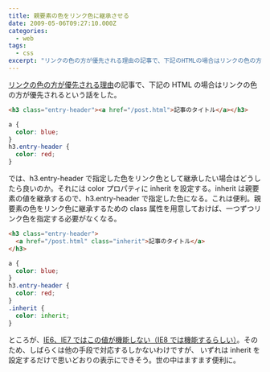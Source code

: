 ```yaml
---
title: 親要素の色をリンク色に継承させる
date: 2009-05-06T09:27:10.000Z
categories:
  - web
tags:
  - css
excerpt: "リンクの色の方が優先される理由の記事で、下記のHTMLの場合はリンクの色の方が優先されるという話をした。"
---
```


[リンクの色の方が優先される理由](/2009/04/post-185/)の記事で、下記の HTML の場合はリンクの色の方が優先されるという話をした。

```html
<h3 class="entry-header"><a href="/post.html">記事のタイトル</a></h3>
```

```css
a {
  color: blue;
}
h3.entry-header {
  color: red;
}
```

では、h3.entry-header で指定した色をリンク色として継承したい場合はどうしたら良いのか。それには color プロパティに inherit を設定する。inherit は親要素の値を継承するので、h3.entry-header で指定した色になる。これは便利。親要素の色をリンク色に継承するための class 属性を用意しておけば、一つずつリンク色を指定する必要がなくなる。

```html
<h3 class="entry-header">
  <a href="/post.html" class="inherit">記事のタイトル</a>
</h3>
```

```css
a {
  color: blue;
}
h3.entry-header {
  color: red;
}
.inherit {
  color: inherit;
}
```

ところが、[IE6、IE7 ではこの値が機能しない（IE8 では機能するらしい）](http://hxxk.jp/2008/10/27/2057)。そのため、しばらくは他の手段で対応するしかないわけですが、 いずれは inherit を設定するだけで思いどおりの表示にできそう。世の中はますます便利に。

